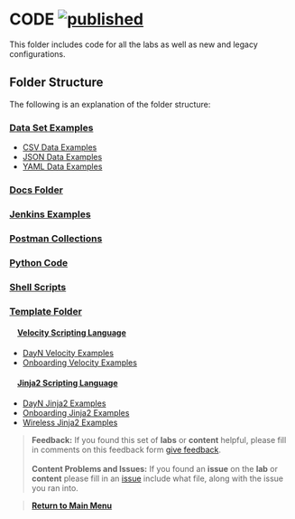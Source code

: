 # CODE [![published](https://static.production.devnetcloud.com/codeexchange/assets/images/devnet-published.svg)](https://developer.cisco.com/codeexchange/github/repo/kebaldwi/DNAC-TEMPLATES)

This folder includes code for all the labs as well as new and legacy configurations.

## Folder Structure

The following is an explanation of the folder structure:

### [Data Set Examples](./DATA/)

  * [CSV Data Examples](./DATA/CSV/)
  * [JSON Data Examples](./DATA/JSON/)
  * [YAML Data Examples](./DATA/YAML/)

### [Docs Folder](./DOCS/)

### [Jenkins Examples](./JENKINS/)

### [Postman Collections](./POSTMAN/)

### [Python Code](./PYTHON/)

### [Shell Scripts](./SHELL/)

### [Template Folder](./TEMPLATES/)

#### &emsp;[Velocity Scripting Language](./TEMPLATES/VELOCITY/)

  * [DayN Velocity Examples](../CODE/TEMPLATES/VELOCITY/DAYN/)
  * [Onboarding Velocity Examples](../CODE/TEMPLATES/VELOCITY/ONBOARDING/)

#### &emsp;[Jinja2 Scripting Language](./TEMPLATES/JINJA2/)

  * [DayN Jinja2 Examples](../CODE/TEMPLATES/JINJA2/DAYN/)
  * [Onboarding Jinja2 Examples](../CODE/TEMPLATES/JINJA2/ONBOARDING/)
  * [Wireless Jinja2 Examples](../CODE/TEMPLATES/JINJA2/WIRELESS/)

> **Feedback:** If you found this set of **labs** or **content** helpful, please fill in comments on this feedback form [give feedback](https://github.com/kebaldwi/DNAC-TEMPLATES/discussions/new?category=feedback-and-ideas).</br></br>
**Content Problems and Issues:** If you found an **issue** on the **lab** or **content** please fill in an [issue](https://github.com/kebaldwi/DNAC-TEMPLATES/issues/new) include what file, along with the issue you ran into. 

> [**Return to Main Menu**](./README.md)

